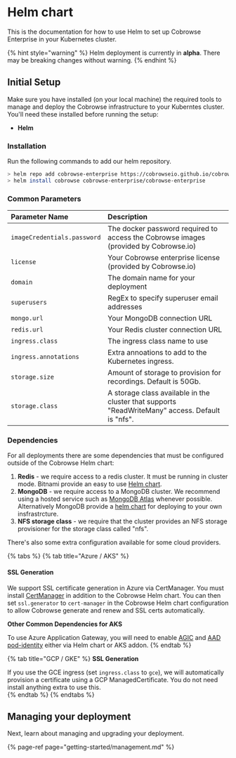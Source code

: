 # Helm chart

This is the documentation for how to use Helm to set up Cobrowse Enterprise in your Kubernetes cluster.

{% hint style="warning" %}
Helm deployment is currently in **alpha**. There may be breaking changes without warning.
{% endhint %}

## Initial Setup

Make sure you have installed \(on your local machine\) the required tools to manage and deploy the Cobrowse infrastructure to your Kuberntes cluster. You'll need these installed before running the setup:

* **Helm**

### Installation

Run the following commands to add our helm repository.

```bash
> helm repo add cobrowse-enterprise https://cobrowseio.github.io/cobrowse-enterprise-helm/packages
> helm install cobrowse cobrowse-enterprise/cobrowse-enterprise
```

### Common Parameters

| Parameter Name | Description |
| :--- | :--- |
| `imageCredentials.password` | The docker password required to access the Cobrowse images \(provided by Cobrowse.io\) |
| `license` | Your Cobrowse enterprise license \(provided by Cobrowse.io\) |
| `domain` | The domain name for your deployment |
| `superusers` | RegEx to specify superuser email addresses |
| `mongo.url` | Your MongoDB connection URL |
| `redis.url` | Your Redis cluster connection URL  |
| `ingress.class` | The ingress class name to use |
| `ingress.annotations` | Extra annoations to add to the Kubernetes ingress. |
| `storage.size` | Amount of storage to provision for recordings. Default is 50Gb. |
| `storage.class` | A storage class available in the cluster that supports "ReadWriteMany" access. Default is "nfs". |

### Dependencies

For all deployments there are some dependencies that must be configured outside of the Cobrowse Helm chart:

1. **Redis** - we require access to a redis cluster. It must be running in cluster mode. Bitnami provide an easy to use [Helm chart](https://github.com/bitnami/charts/tree/master/bitnami/redis-cluster).
2. **MongoDB** - we require access to a MongoDB cluster. We recommend using a hosted service such as [MongoDB Atlas](https://docs.atlas.mongodb.com/getting-started/) whenever possible. Alternatively MongoDB provide a [helm chart](https://www.mongodb.com/blog/post/introducing-the-mongodb-enterprise-operator-for-kubernetes) for deploying to your own insfrastrcture.
3. **NFS storage class** - we require that the cluster provides an NFS storage provisioner for the storage class called "nfs".

There's also some extra configuration available for some cloud providers.

{% tabs %}
{% tab title="Azure / AKS" %}
#### **SSL Generation**

We support SSL certificate generation in Azure via CertManager. You must install [CertManager](https://cert-manager.io/docs/installation/kubernetes/) in addition to the Cobrowse Helm chart. You can then set `ssl.generator` to `cert-manager` in the Cobrowse Helm chart configuration to allow Cobrowse generate and renew and SSL certs automatically.

**Other Common Dependencies for AKS**

To use Azure Application Gateway, you will need to enable [AGIC](https://docs.microsoft.com/en-us/azure/application-gateway/ingress-controller-overview) and [AAD pod-identity](https://docs.microsoft.com/en-us/azure/aks/use-azure-ad-pod-identity) either via Helm chart or AKS addon.
{% endtab %}

{% tab title="GCP / GKE" %}
**SSL Generation**

If you use the GCE ingress \(set `ingress.class` to `gce`\), we will automatically provision a certificate using a GCP ManagedCertificate. You do not need install anything extra to use this.  
{% endtab %}
{% endtabs %}

## Managing your deployment

Next, learn about managing and upgrading your deployment.

{% page-ref page="getting-started/management.md" %}

